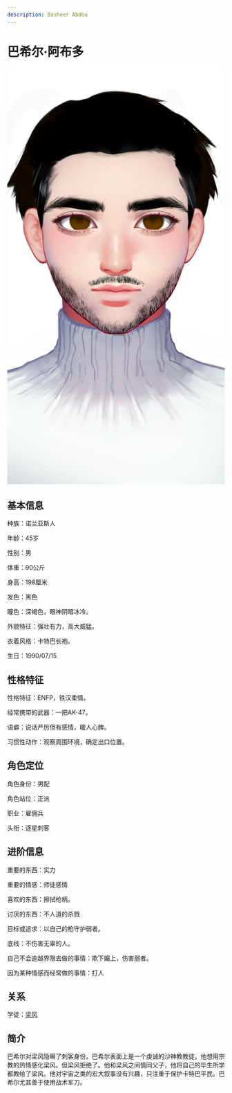 ```yaml
---
description: Basheer Abdou
---
```


# 巴希尔·阿布多

![&#x5DF4;&#x5E0C;&#x5C14;&#xB7;&#x963F;&#x5E03;&#x591A;](../../.gitbook/assets/ba-xi-er-abu-duo-.jpg)

## **基本信息**

种族：诺兰亚斯人

年龄：45岁

性别：男

体重：90公斤

身高：198厘米

发色：黑色

瞳色：深褐色，眼神阴暗冰冷。

外貌特征：强壮有力，高大威猛。

衣着风格：卡特巴长袍。

生日：1990/07/15

## **性格特征**

性格特征：ENFP，铁汉柔情。

经常携带的武器：一把AK-47。

语癖：说话严厉但有感情，暖人心脾。

习惯性动作：观察周围环境，确定出口位置。

## **角色定位**

角色身份：男配

角色站位：正派

职业：雇佣兵

头衔：逐星刺客

## **进阶信息**

重要的东西：实力

重要的情感：师徒感情

喜欢的东西：擦拭枪柄。

讨厌的东西：不人道的杀戮

目标或追求：以自己的枪守护弱者。

底线：不伤害无辜的人。

自己不会逾越界限去做的事情：欺下媚上，伤害弱者。

因为某种情感而经常做的事情：打人

## **关系**

学徒：[梁风](../xinglongians/liang-feng.md)

## **简介**

巴希尔对梁风隐瞒了刺客身份。巴希尔表面上是一个虔诚的沙神教教徒，他想用宗教的热情感化梁风。但梁风拒绝了。他和梁风之间情同父子，他将自己的毕生所学都教给了梁风。他对宇宙之类的宏大叙事没有兴趣，只注重于保护卡特巴平民。巴希尔尤其善于使用战术军刀。

